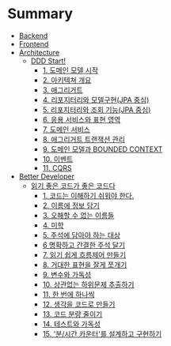 # Summary

* [Backend](content/backend/index.md) 
* [Frontend](content/frontend/index.md)
* [Architecture](content/architecture/index.md)
    * [DDD Start!](content/architecture/ddd-start!/index.md)
        * [1. 도메인 모델 시작](content/architecture/ddd-start!/1.md)
        * [2. 아키텍쳐 개요](content/architecture/ddd-start!/2.md)
        * [3. 애그리거트](content/architecture/ddd-start!/3.md)
        * [4. 리포지터리와 모델구현(JPA 중심)]()
        * [5. 리포지터리와 조회 기능(JPA 중심)]()
        * [6. 응용 서비스와 표현 영역]()
        * [7. 도메인 서비스]()
        * [8. 애그리거트 트랜잭션 관리]()
        * [9. 도메인 모델과 BOUNDED CONTEXT]()
        * [10. 이벤트]()
        * [11. CQRS]()
* [Better Developer](content/better-developer/index.md)
    * [읽기 좋은 코드가 좋은 코드다](content/better-developer/the-art-of-readable-code/index.md)
        * [1. 코드는 이해하기 쉬워야 한다.](content/better-developer/the-art-of-readable-code/index.md)
        * [2. 이름에 정보 담기]()
        * [3. 오해할 수 없는 이름들]()
        * [4. 미학]()
        * [5. 주석에 담아야 하는 대상]()
        * [6 명확하고 간결한 주석 달기]()
        * [7. 읽기 쉽게 흐름제어 만들기]()
        * [8. 거대한 표현을 잘게 쪼개기]()
        * [9. 변수와 가독성]()
        * [10. 상관없는 하위문제 추출하기]()
        * [11. 한 번에 하나씩]()
        * [12. 생각을 코드로 만들기]()
        * [13. 코드 분량 줄이기]()
        * [14. 테스트와 가독성]()
        * [15. '분/시간 카운터'를 설계하고 구현하기]()